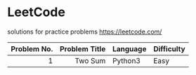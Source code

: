 # LeetCode
solutions for practice problems
https://leetcode.com/

|Problem No.|Problem Title|Language|Difficulty|
| ------------: | ------------: | :------------ | :------------ |
|1|Two Sum|Python3|Easy|
